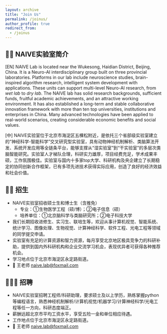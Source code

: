 ```yaml
---
layout: archive
title: "Join Us"
permalink: /joinus/
author_profile: true
redirect_from:
  - /joinus
---
```


🤖🧠 NAIVE实验室简介
-
[EN] NAIVE Lab is located near the Wukesong, Haidian District, Beijing, China. 
It is a Neuro-AI interdisciplinary group built on three provincial laboratories. 
Platforms in our lab include neuroscience studies, brain-inspired algorithm research, intelligent system development with applications. 
These units can support multi-level Neuro-AI research, from *wet lab* to *dry lab*. 
The NAIVE lab has solid research backgrounds, sufficient funds, fruitful academic achievements, and an attractive working environment. 
It has also established a long-term and stable collaborative innovation framework with more than ten top universities, institutions and enterprises in China. 
Many advanced technologies have been applied to real-world scenarios, creating considerable economic benefits and social values.

[中] NAIVE实验室位于北京市海淀区五棵松附近，是依托三个省部级实验室建立的“神经科学-智能科学”交叉研究型实验室，具有动物神经机制解析、类脑算法开发、系统开发应用等全链条平台，能够支撑从“湿实验室”到“干实验室”的多层次类脑智能研究。实验室人才梯队合理，科研实力雄厚，项目经费充足，学术成果丰硕，工作氛围极佳。实验室与国内十多家top大学、科研机构及央企建立了长期稳定的协同创新合作框架，已有多项先进技术获得实际应用，创造了良好的经济效益和社会价值。

👨‍🎓 招生
-
* NAIVE实验室招收硕士生和博士生（含推免）
  * 专业：①生物医学工程（硕/博）；②电子信息（硕）
  * 培养单位：①北京脑科学与类脑研究所；②电子科技大学 
* 我们长期招收进修生、实习生、联培生等，欢迎从事计算机视觉、智能系统、统计学习、图像处理、生物视觉、计算神经科学、软件工程、光电工程等领域的同学提交申请。
* 实验室有充足的计算资源和智力资源，每月享受北京地区极具竞争力的科研补助，提供到国内外科研机构和企业交流学习机会，表现优异者可获得各种推荐机会。
* 学习地点位于北京市海淀区永定路街道。
* 📩 王老师 naive.lab@foxmail.com

🙋🏻‍♂️ 招聘
-
* NAIVE实验室招聘工程师/科研助理，要求硕士及以上学历，熟练掌握python等编程语言，熟悉神经机制解析/计算机视觉/机器学习/计算神经科学/光电工程等任一方向，科研态度端正。
* 薪酬远超北京市平均工资水平，享受五险一金和单位相应待遇。
* 工作地点位于北京市海淀区永定路街道。
* 📩 王老师 naive.lab@foxmail.com
